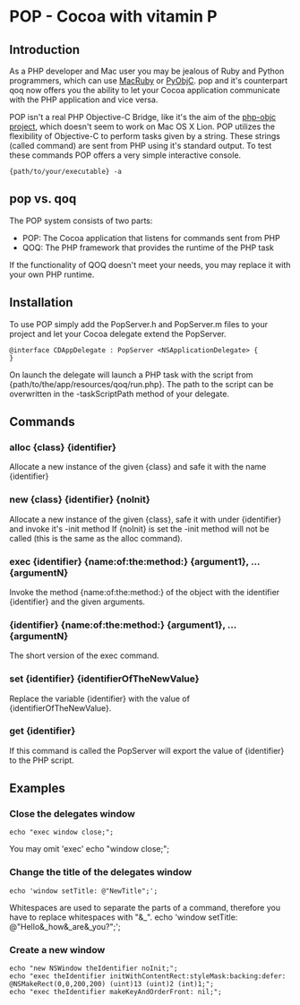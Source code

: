 POP - Cocoa with vitamin P
==========================

Introduction
------------

As a PHP developer and Mac user you may be jealous of Ruby and Python programmers, which can use [MacRuby](http://macruby.org/) or [PyObjC](http://pyobjc.sourceforge.net/). pop and it's counterpart qoq now offers you the ability to let your Cocoa application communicate with the PHP application and vice versa.

POP isn't a real PHP Objective-C Bridge, like it's the aim of the [php-objc project](http://wezfurlong.org/blog/2007/nov/php-objective-c-bridge/), which doesn't seem to work on Mac OS X Lion. POP utilizes the flexibility of Objective-C to perform tasks given by a string. These strings (called command) are sent from PHP using it's standard output. To test these commands POP offers a very simple interactive console.

    {path/to/your/executable} -a

pop vs. qoq
-----------

The POP system consists of two parts:
- POP: The Cocoa application that listens for commands sent from PHP
- QOQ: The PHP framework that provides the runtime of the PHP task

If the functionality of QOQ doesn't meet your needs, you may replace it with your own PHP runtime.

Installation
------------

To use POP simply add the PopServer.h and PopServer.m files to your project and let your Cocoa delegate extend the PopServer.

    @interface CDAppDelegate : PopServer <NSApplicationDelegate> {
    }

On launch the delegate will launch a PHP task with the script from {path/to/the/app/resources/qoq/run.php}. The path to the script can be overwritten in the -taskScriptPath method of your delegate.

Commands
--------

### alloc {class} {identifier}
Allocate a new instance of the given {class} and safe it with the name {identifier}

### new {class} {identifier} {noInit}
Allocate a new instance of the given {class}, safe it with under {identifier} and invoke it's -init method
If {noInit} is set the -init method will not be called (this is the same as the alloc command).

### exec {identifier} {name:of:the:method:} {argument1}, … {argumentN}
Invoke the method {name:of:the:method:} of the object with the identifier {identifier} and the given arguments.

### {identifier} {name:of:the:method:} {argument1}, … {argumentN}
The short version of the exec command.

### set {identifier} {identifierOfTheNewValue}
Replace the variable {identifier} with the value of {identifierOfTheNewValue}.

### get {identifier}
If this command is called the PopServer will export the value of {identifier} to the PHP script.

Examples
--------

### Close the delegates window
    echo "exec window close;";
You may omit 'exec'
    echo "window close;";

### Change the title of the delegates window
    echo 'window setTitle: @"NewTitle";';

Whitespaces are used to separate the parts of a command, therefore you have to replace whitespaces with "&_".
    echo 'window setTitle: @"Hello&_how&_are&_you?";';

### Create a new window
    echo "new NSWindow theIdentifier noInit;";
    echo "exec theIdentifier initWithContentRect:styleMask:backing:defer: @NSMakeRect(0,0,200,200) (uint)13 (uint)2 (int)1;";
    echo "exec theIdentifier makeKeyAndOrderFront: nil;";

